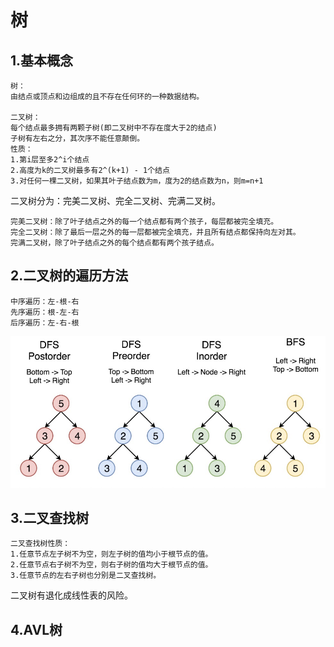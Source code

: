 # 树

## 1.基本概念

```text
树：
由结点或顶点和边组成的且不存在任何环的一种数据结构。

二叉树：
每个结点最多拥有两颗子树(即二叉树中不存在度大于2的结点)
子树有左右之分，其次序不能任意颠倒。
性质：
1.第i层至多2^i个结点
2.高度为k的二叉树最多有2^(k+1) - 1个结点
3.对任何一棵二叉树，如果其叶子结点数为m，度为2的结点数为n，则m=n+1
```

二叉树分为：完美二叉树、完全二叉树、完满二叉树。

```text
完美二叉树：除了叶子结点之外的每一个结点都有两个孩子，每层都被完全填充。
完全二叉树：除了最后一层之外的每一层都被完全填充，并且所有结点都保持向左对其。
完满二叉树，除了叶子结点之外的每个结点都有两个孩子结点。
```



## 2.二叉树的遍历方法

```text
中序遍历：左-根-右
先序遍历：根-左-右
后序遍历：左-右-根
```

 ![image-20200227224157368](../pics/image-20200227224157368.png)



## 3.二叉查找树

```text
二叉查找树性质：
1.任意节点左子树不为空，则左子树的值均小于根节点的值。
2.任意节点右子树不为空，则右子树的值均大于根节点的值。
3.任意节点的左右子树也分别是二叉查找树。
```

二叉树有退化成线性表的风险。



## 4.AVL树





